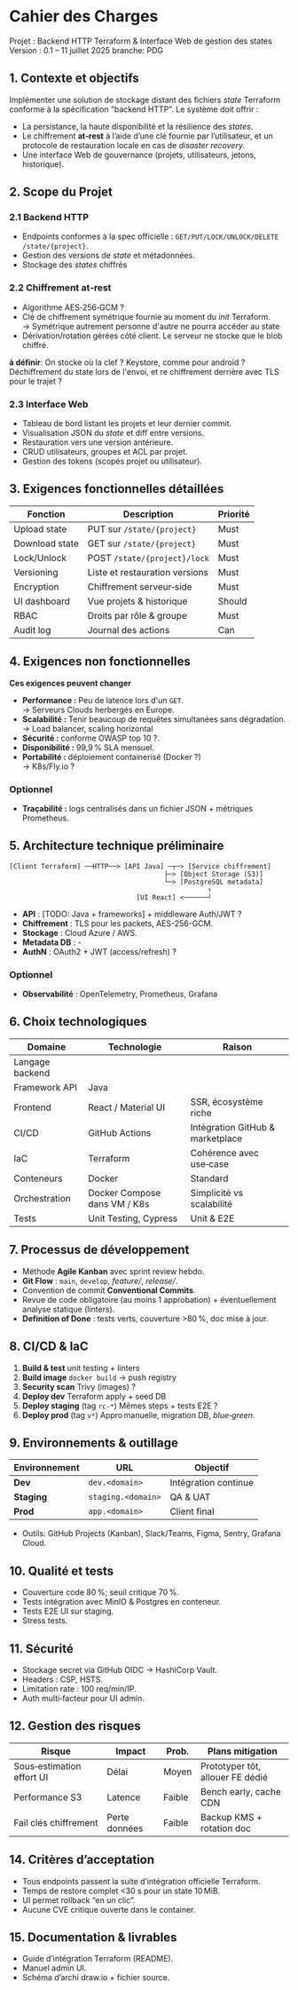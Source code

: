 # Cahier des Charges

Projet : Backend HTTP Terraform & Interface Web de gestion des states
Version : 0.1 – 11 juillet 2025
branche: PDG

## 1. Contexte et objectifs

Implémenter une solution de stockage distant des fichiers *state* Terraform conforme à la spécification “backend HTTP”.
Le système doit offrir :

* La persistance, la haute disponibilité et la résilience des *states*.
* Le chiffrement **at‑rest** à l’aide d’une clé fournie par l’utilisateur, et un protocole de restauration locale en cas de *disaster recovery*.
* Une interface Web de gouvernance (projets, utilisateurs, jetons, historique).

## 2. Scope du Projet

### 2.1 Backend HTTP

* Endpoints conformes à la spec officielle : `GET/PUT/LOCK/UNLOCK/DELETE /state/{project}`.
* Gestion des versions de *state* et métadonnées.
* Stockage des *states* chiffrés

### 2.2 Chiffrement at‑rest

* Algorithme AES‑256‑GCM ?
* Clé de chiffrement symétrique fournie au moment du *init* Terraform.<br>
    -> Symétrique autrement personne d'autre ne pourra accéder au state
* Dérivation/rotation gérées côté client. Le serveur ne stocke que le blob chiffré.

**à définir**: On stocke où la clef ? Keystore, comme pour android ? Déchiffrement du state lors de l'envoi, et re chiffrement derrière avec TLS pour le trajet ?

### 2.3 Interface Web

* Tableau de bord listant les projets et leur dernier commit.
* Visualisation JSON du *state* et diff entre versions.
* Restauration vers une version antérieure.
* CRUD utilisateurs, groupes et ACL par projet.
* Gestion des tokens (scopés projet ou utilisateur).

## 3. Exigences fonctionnelles détaillées

| Fonction       | Description                    | Priorité |
| -------------- | ------------------------------ | -------- |
| Upload state   | PUT sur `/state/{project}`     | Must     |
| Download state | GET sur `/state/{project}`     | Must     |
| Lock/Unlock    | POST `/state/{project}/lock`   | Must     |
| Versioning     | Liste et restauration versions | Must     |
| Encryption     | Chiffrement serveur‑side       | Must     |
| UI dashboard   | Vue projets & historique       | Should   |
| RBAC           | Droits par rôle & groupe       | Must     |
| Audit log      | Journal des actions            | Can      |

## 4. Exigences non fonctionnelles

**Ces exigences peuvent changer**

* **Performance :** Peu de latence lors d'un `GET`.</br>
    -> Serveurs Clouds herbergés en Europe.
* **Scalabilité :** Tenir beaucoup de requêtes simultanées sans dégradation. </br>
    -> Load balancer, scaling horizontal
* **Sécurité :** conforme OWASP top 10 ?.
* **Disponibilité :** 99,9 % SLA mensuel.
* **Portabilité :** déploiement containerisé (Docker ?) <br>
    -> K8s/Fly.io ?

### Optionnel

* **Traçabilité :** logs centralisés dans un fichier JSON + métriques Prometheus.

## 5. Architecture technique préliminaire

```
[Client Terraform] ──HTTP──> [API Java] ─┬─> [Service chiffrement]
                                       ├─> [Object Storage (S3)]
                                       └─> [PostgreSQL metadata]
                                                  ↑
                                [UI React] <──────┘
```

* **API** : [TODO: Java + frameworks] + middleware Auth/JWT ?
* **Chiffrement** : TLS pour les packets, AES-256-GCM.
* **Stockage** : Cloud Azure / AWS.
* **Metadata DB** : -
* **AuthN** : OAuth2 + JWT (access/refresh) ?

### Optionnel 

* **Observabilité** : OpenTelemetry, Prometheus, Grafana

## 6. Choix technologiques

| Domaine         | Technologie                       | Raison                           |
| --------------- | --------------------------------- | -------------------------------- |
| Langage backend |                                   |                                  |
| Framework API   | Java                              |                                  |
| Frontend        | React / Material UI               | SSR, écosystème riche            |
| CI/CD           | GitHub Actions                    | Intégration GitHub & marketplace |
| IaC             | Terraform                         | Cohérence avec use‑case          |
| Conteneurs      | Docker                            | Standard                         |
| Orchestration   | Docker Compose dans VM / K8s      | Simplicité vs scalabilité        |
| Tests           | Unit Testing, Cypress             | Unit & E2E                       |

## 7. Processus de développement

* Méthode **Agile Kanban** avec sprint review hebdo.
* **Git Flow** : `main`, `develop`, *feature/*, *release/*.
* Convention de commit **Conventional Commits**.
* Revue de code obligatoire (au moins 1 approbation) + éventuellement analyse statique (linters).
* **Definition of Done** : tests verts, couverture >80 %, doc mise à jour.

## 8. CI/CD & IaC

1. **Build & test**
   unit testing  + linters
2. **Build image**
   `docker build` -> push registry
3. **Security scan**
   Trivy (images) ?
4. **Deploy dev**
   Terraform apply + seed DB
5. **Deploy staging** (tag `rc-*`)
   Mêmes steps + tests E2E ?
6. **Deploy prod** (tag `v*`)
   Appro manuelle, migration DB, *blue‑green*.

## 9. Environnements & outillage

| Environnement | URL                | Objectif             |
| ------------- | ------------------ | -------------------- |
| **Dev**       | `dev.<domain>`     | Intégration continue |
| **Staging**   | `staging.<domain>` | QA & UAT             |
| **Prod**      | `app.<domain>`     | Client final         |

* Outils: GitHub Projects (Kanban), Slack/Teams, Figma, Sentry, Grafana Cloud.

## 10. Qualité et tests

* Couverture code 80 %; seuil critique 70 %.
* Tests intégration avec MinIO & Postgres en conteneur.
* Tests E2E UI sur staging.
* Stress tests.

## 11. Sécurité

* Stockage secret via GitHub OIDC → HashiCorp Vault.
* Headers : CSP, HSTS.
* Limitation rate : 100 req/min/IP.
* Auth multi‑facteur pour UI admin.

## 12. Gestion des risques

| Risque                    | Impact        | Prob.  | Plans mitigation                 |
| ------------------------- | ------------- | ------ | -------------------------------- |
| Sous‑estimation effort UI | Délai         | Moyen  | Prototyper tôt, allouer FE dédié |
| Performance S3            | Latence       | Faible | Bench early, cache CDN           |
| Fail clés chiffrement     | Perte données | Faible | Backup KMS + rotation doc        |

## 14. Critères d’acceptation

* Tous endpoints passent la suite d’intégration officielle Terraform.
* Temps de restore complet <30 s pour un state 10 MiB.
* UI permet rollback “en un clic”.
* Aucune CVE critique ouverte dans le container.

## 15. Documentation & livrables

* Guide d’intégration Terraform (README).
* Manuel admin UI.
* Schéma d’archi draw.io + fichier source.
